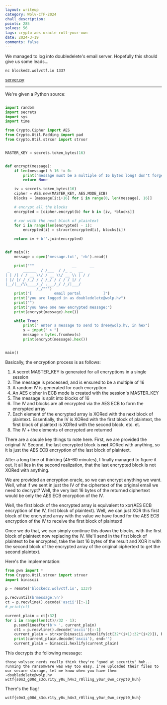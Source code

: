 ```yaml
---
layout: writeup
category: Wolv-CTF-2024
chall_description:
points: 285
solves: 56
tags: crypto aes oracle roll-your-own
date: 2024-3-19
comments: false
---
```


We managed to log into doubledelete's email server. Hopefully this should give us some leads...  

`nc blocked2.wolvctf.io 1337`  

[server.py](https://github.com/Nightxade/ctf-writeups/blob/master/assets/CTFs/Wolv-CTF-2024/crypto/blocked-2/server.py) 

---

We're given a Python source:  

```py

import random
import secrets
import sys
import time

from Crypto.Cipher import AES
from Crypto.Util.Padding import pad
from Crypto.Util.strxor import strxor


MASTER_KEY = secrets.token_bytes(16)


def encrypt(message):
    if len(message) % 16 != 0:
        print("message must be a multiple of 16 bytes long! don't forget to use the WOLPHV propietary padding scheme")
        return None

    iv = secrets.token_bytes(16)
    cipher = AES.new(MASTER_KEY, AES.MODE_ECB)
    blocks = [message[i:i+16] for i in range(0, len(message), 16)]

    # encrypt all the blocks
    encrypted = [cipher.encrypt(b) for b in [iv, *blocks]]

    # xor with the next block of plaintext
    for i in range(len(encrypted) - 1):
        encrypted[i] = strxor(encrypted[i], blocks[i])

    return iv + b''.join(encrypted)


def main():
    message = open('message.txt', 'rb').read()

    print("""                 __      __
 _      ______  / /___  / /_ _   __
| | /| / / __ \\/ / __ \\/ __ \\ | / /
| |/ |/ / /_/ / / /_/ / / / / |/ /
|__/|__/\\____/_/ .___/_/ /_/|___/
              /_/""")
    print("[          email portal          ]")
    print("you are logged in as doubledelete@wolp.hv")
    print("")
    print("you have one new encrypted message:")
    print(encrypt(message).hex())

    while True:
        print(" enter a message to send to dree@wolp.hv, in hex")
        s = input(" > ")
        message = bytes.fromhex(s)
        print(encrypt(message).hex())


main()

```

Basically, the encryption process is as follows:  

1. A secret MASTER_KEY is generated for all encryptions in a single session  
2. The message is processed, and is ensured to be a multiple of 16  
3. A random IV is generated for each encryption  
4. An AES cipher in ECB mode is created with the session's MASTER_KEY  
5. The message is split into blocks of 16  
6. The IV and blocks are all encrypted via the AES ECB to form the encrypted array  
7. Each element of the encrypted array is XORed with the next block of plaintext. Essentially, the IV is XORed with the first block of plaintext, the first block of plaintext is XORed with the second block, etc. et.  
8. The IV + the elements of encrypted are returned  

There are a couple key things to note here. First, we are provided the original IV. Second, the last encrypted block is **not** XORed with anything, so it is just the AES ECB encryption of the last block of plaintext.  

After a long time of thinking (45-60 minutes), I finally managed to figure it out. It all lies in the second realization, that the last encrypted block is not XORed with anything.  

We are provided an encryption oracle, so we can encrypt anything we want. Well, what if we sent in just the IV of the ciphertext of the original email we need to decrypt? Well, the very last 16 bytes of the returned ciphertext would be only the AES ECB encryption of the IV.  

Well, the first block of the encrypted array is equivalent to xor(AES ECB encryption of the IV, first block of plaintext). Well, we can just XOR this first block of the encrypted array with the value we have found for the AES ECB encryption of the IV to receive the first block of plaintext!  

Once we do that, we can simply continue this down the blocks, with the first block of plaintext now replacing the IV. We'll send in the first block of plaintext to be encrypted, take the last 16 bytes of the result and XOR it with the second block of the encrypted array of the original ciphertext to get the second plaintext.  

Here's the implementation:  

```py
from pwn import *
from Crypto.Util.strxor import strxor
import binascii

p = remote('blocked2.wolvctf.io', 1337)

p.recvuntil(b'message:\n')
ct = p.recvline().decode('ascii')[:-1]
# print(ct)

current_plain = ct[:32]
for i in range(len(ct)//32 - 1):
    p.sendlineafter(b'> ', current_plain)
    ct1 = p.recvline().decode('ascii')[:-1]
    current_plain = strxor(binascii.unhexlify(ct[32*(i+1):32*(i+2)]), binascii.unhexlify(ct1[-32:]))
    print(current_plain.decode('ascii'), end='')
    current_plain = binascii.hexlify(current_plain)
```

This decrypts the following message:  

```
those wolvsec nerds really think they're "good at security" huh... running the ransomware was way too easy. i've uploaded their files to our secure storage, let me know when you have them
-doubledelete@wolp.hv
wctf{s0m3_g00d_s3cur1ty_y0u_h4v3_r0lling_y0ur_0wn_crypt0_huh}
```

There's the flag!  

    wctf{s0m3_g00d_s3cur1ty_y0u_h4v3_r0lling_y0ur_0wn_crypt0_huh}